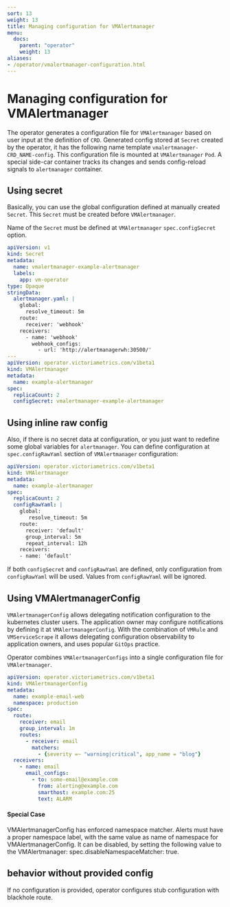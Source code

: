 ```yaml
---
sort: 13
weight: 13
title: Managing configuration for VMAlertmanager
menu:
  docs:
    parent: "operator"
    weight: 13
aliases:
- /operator/vmalertmanager-configuration.html
---
```


# Managing configuration for VMAlertmanager

The operator generates a configuration file for `VMAlertmanager` based on user input at the definition of `CRD`.
Generated config stored at `Secret` created by the operator, it has the following name template `vmalertmanager-CRD_NAME-config`.
This configuration file is mounted at `VMAlertmanager` `Pod`. A special side-car container tracks its changes and sends config-reload signals to `alertmanager` container.

## Using secret

Basically, you can use the global configuration defined at manually created `Secret`. This `Secret` must be created before `VMAlertmanager`.

Name of the `Secret` must be defined at `VMAlertmanager` `spec.configSecret` option.

```yaml
apiVersion: v1
kind: Secret
metadata:
  name: vmalertmanager-example-alertmanager
  labels:
    app: vm-operator
type: Opaque
stringData:
  alertmanager.yaml: |
    global:
      resolve_timeout: 5m
    route:
      receiver: 'webhook'
    receivers:
      - name: 'webhook'
        webhook_configs:
          - url: 'http://alertmanagerwh:30500/'
---
apiVersion: operator.victoriametrics.com/v1beta1
kind: VMAlertmanager
metadata:
  name: example-alertmanager
spec:
  replicaCount: 2
  configSecret: vmalertmanager-example-alertmanager
```

## Using inline raw config

Also, if there is no secret data at configuration, or you just want to redefine some global variables for `alertmanager`.
You can define configuration at `spec.configRawYaml` section of `VMAlertmanager` configuration:
```yaml
apiVersion: operator.victoriametrics.com/v1beta1
kind: VMAlertmanager
metadata:
  name: example-alertmanager
spec:
  replicaCount: 2
  configRawYaml: |
    global:
       resolve_timeout: 5m
    route:
      receiver: 'default'
      group_interval: 5m
      repeat_interval: 12h
    receivers:
    - name: 'default'
```

If both `configSecret` and `configRawYaml` are defined, only configuration from `configRawYaml` will be used. Values from `configRawYaml` will be ignored.

## Using VMAlertmanagerConfig
`VMAlertmanagerConfig` allows delegating notification configuration to the kubernetes cluster users.
The application owner may configure notifications by defining it at `VMAlertmanagerConfig`.
With the combination of `VMRule` and `VMServiceScrape` it allows delegating configuration observability to application owners, and uses popular `GitOps` practice.

Operator combines `VMAlertmanagerConfigs` into a single configuration file for `VMAlertmanager`.

```yaml
apiVersion: operator.victoriametrics.com/v1beta1
kind: VMAlertmanagerConfig
metadata:
  name: example-email-web
  namespace: production
spec:
  route:
    receiver: email
    group_interval: 1m
    routes:
      - receiver: email
        matchers:
          - {severity =~ "warning|critical", app_name = "blog"}
  receivers:
    - name: email
      email_configs:
        - to: some-email@example.com
          from: alerting@example.com
          smarthost: example.com:25
          text: ALARM
```

#### Special Case
VMAlertmanagerConfig has enforced namespace matcher.
Alerts must have a proper namespace label, with the same value as name of namespace for VMAlertmanagerConfig.
It can be disabled, by setting the following value to the VMAlertmanager: spec.disableNamespaceMatcher: true.

## behavior without provided config

If no configuration is provided, operator configures stub configuration with blackhole route.